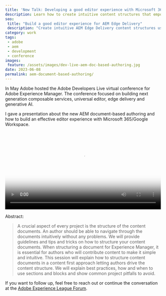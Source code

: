```yaml
---
title: 'New Talk: Developing a good editor experience with Microsoft 365/Google Workspace'
description: Learn how to create intuitive content structures that empower authors in AEM Edge Delivery projects using familiar tools like Microsoft 365 and Google Workspace. Discover best practices and avoid common pitfalls when implementing document-based authoring workflows.
seo:
 title: "Build a good editor experience for AEM Edge Delivery"
 description: "Create intuitive AEM Edge Delivery content structures using Microsoft 365 and Google Workspace. Best practices for document-based authoring workflows."
category: work
tags:
 - adobe
 - aem
 - development
 - conference
images:
 feature: /assets/images/dev-live-aem-doc-based-authoring.jpg
date: 2023-06-08
permalink: aem-document-based-authoring/
---
```


In May Adobe hosted the Adobe Developers Live virtual conference for Adobe Experience Manager. The conference focused on building next generation composable services, universal editor, edge delivery and generative AI.

I gave a presentation about the new AEM document-based authoring and how to build an effective editor experience with Microsoft 365/Google Workspace.

<video controls width="100%" poster="//images-tv.adobe.com/mpcv3/71a43592-0569-4d31-b735-0bf279223ba3/86fa4476-3518-40fb-8323-c06bff92652d/664e969baf6e435a8ea7755e00ad6047_1685156700-1920x1080.jpg">
  <source src="//images-tv.adobe.com/mpcv3/7469/8ee3fb7a-4086-4f06-9898-0799c7aeea69_1685140943.854x480at800_h264.mp4" type="video/mp4">
</video>

Abstract:

> A crucial aspect of every project is the structure of the content documents. An author should be able to navigate through the documents intuitively without any problems. We will provide guidelines and tips and tricks on how to structure your content documents. When structuring a document for Experience Manager, it is essential for authors who will contribute content to make it simple and intuitive. This session will explain how to structure content documents in a content first approach letting authors drive the content structure. We will explain best practices, how and when to use sections and blocks and show common project pitfalls to avoid.

If you want to follow up, feel free to reach out or continue the conversation at the [Adobe Experience League Forum](https://adobe.ly/40YBTnO).
